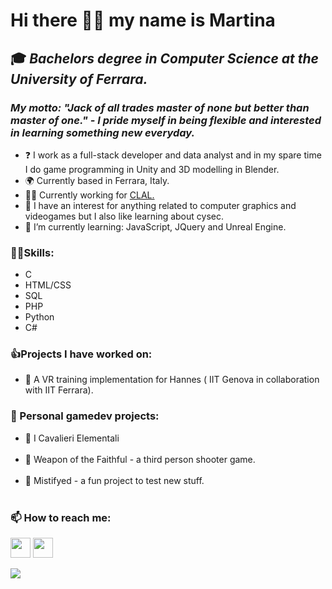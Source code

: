 Hi there 👋😃 my name is Martina
=================================
🎓 *Bachelors degree in Computer Science at the University of Ferrara.*
------------------------------------------------------------------------------
### *My motto: "Jack of all trades master of none but better than master of one." - I pride myself in being flexible and interested in learning something new everyday.*

* ❓ I work as a full-stack developer and data analyst and in my spare time I do game programming in Unity and 3D modelling in Blender. <br>
* 🌍 Currently based in Ferrara, Italy.
* 👷‍♀️ Currently working for <a href="https://www.clal.it/" target="_blank" rel="noreferrer">CLAL.</a> <br>
* 🔎 I have an interest for anything related to computer graphics and videogames but I also like learning about cysec. <br>
* 🌱 I’m currently learning: JavaScript, JQuery and Unreal Engine.
  
### 🤹‍♀️Skills:
* C
* HTML/CSS
* SQL
* PHP
* Python
* C#

### 👍Projects I have worked on:
* 🦾 A VR training implementation for Hannes ( IIT Genova in collaboration with IIT Ferrara). <br>
 
### 🔭 Personal gamedev projects: 
* 🏇 I Cavalieri Elementali <br><br>
* 🌙 Weapon of the Faithful - a third person shooter game. <br><br>
* 🦊 Mistifyed - a fun project to test new stuff.<br><br>
  
### 📫 How to reach me:

  <p align="left"> 
   <a href="https://www.github.com/martinatenani" target="_blank" rel="noreferrer"><img src="https://raw.githubusercontent.com/danielcranney/readme-generator/main/public/icons/socials/github.svg" width="32" height="32" /></a>
   <a href="https://www.linkedin.com/in/martina-tenani-70aa30223" target="_blank" rel="noreferrer"><img src="https://raw.githubusercontent.com/danielcranney/readme-generator/main/public/icons/socials/linkedin.svg" width="32" height="32" /></a>
  </p>

![](https://komarev.com/ghpvc/?username=martinatenani)
  
